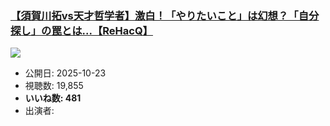 ### [【須賀川拓vs天才哲学者】激白！「やりたいこと」は幻想？「自分探し」の罠とは...【ReHacQ】](https://www.youtube.com/watch?v=T56efEQS5Bg)
[![](https://img.youtube.com/vi/T56efEQS5Bg/sddefault.jpg)](https://www.youtube.com/watch?v=T56efEQS5Bg)
-   公開日: 2025-10-23
-   視聴数: 19,855
-   **いいね数: 481**
-   出演者: 
